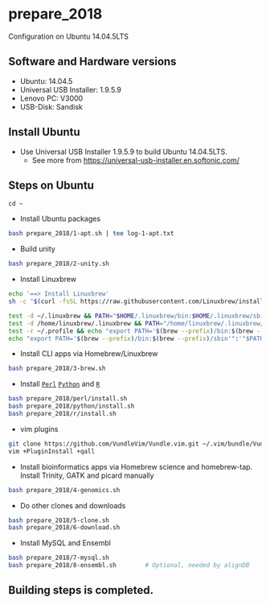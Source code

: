 # prepare_2018
Configuration on Ubuntu 14.04.5LTS


## Software and Hardware versions

* Ubuntu: 14.04.5
* Universal USB Installer: 1.9.5.9
* Lenovo PC: V3000
* USB-Disk: Sandisk

## Install Ubuntu

* Use Universal USB Installer 1.9.5.9 to build Ubuntu 14.04.5LTS.
  * See more from https://universal-usb-installer.en.softonic.com/
  
## Steps on Ubuntu

```basn
cd ~
```

* Install Ubuntu packages
```bash
bash prepare_2018/1-apt.sh | tee log-1-apt.txt
```

* Build unity
```bash
bash prepare_2018/2-unity.sh
```

* Install Linuxbrew
```bash
echo '==> Install Linuxbrew'
sh -c "$(curl -fsSL https://raw.githubusercontent.com/Linuxbrew/install/master/install.sh)"

test -d ~/.linuxbrew && PATH="$HOME/.linuxbrew/bin:$HOME/.linuxbrew/sbin:$PATH"
test -d /home/linuxbrew/.linuxbrew && PATH="/home/linuxbrew/.linuxbrew/bin:/home/linuxbrew/.linuxbrew/sbin:$PATH"
test -r ~/.profile && echo "export PATH='$(brew --prefix)/bin:$(brew --prefix)/sbin'":'"$PATH"' >>~/.profile
echo "export PATH='$(brew --prefix)/bin:$(brew --prefix)/sbin'":'"$PATH"' >>~/.profile
```

* Install CLI apps via Homebrew/Linuxbrew
```bash
bash prepare_2018/3-brew.sh
```

* Install [`Perl`](perl/) [`Python`](python/) and [`R`](r/)
```bash
bash prepare_2018/perl/install.sh
bash prepare_2018/python/install.sh
bash prepare_2018/r/install.sh
````

* vim plugins
```bash
git clone https://github.com/VundleVim/Vundle.vim.git ~/.vim/bundle/Vundle.vim
vim +PluginInstall +qall
```

* Install bioinformatics apps via Homebrew science and homebrew-tap. Install Trinity, GATK and picard manually
```bash
bash prepare_2018/4-genomics.sh
```
  
* Do other clones and downloads
```bash
bash prepare_2018/5-clone.sh
bash prepare_2018/6-download.sh
```

* Install MySQL and Ensembl
```bash
bash prepare_2018/7-mysql.sh
bash prepare_2018/8-ensembl.sh        # Optional, needed by alignDB
```

## Building steps is completed.
